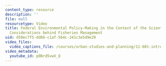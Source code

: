 ```yaml
---
content_type: resource
description: ''
file: null
resourcetype: Video
title: Federal Environmental Policy-Making in the Context of the Scientific and Political
  Considerations behind Fisheries Management
uid: d50ec7f5-dd66-c1af-564c-241c3e5d9e29
video_files:
  video_captions_file: /courses/urban-studies-and-planning/11-601-introduction-to-environmental-policy-and-planning-fall-2016/scenario-presentations/scenario-1/federal-environmental-policy-making-in-the-context-of-the-scientific-and-political-considerations-behind-fisheries-management/p0Brd5vwV_Q.vtt
video_metadata:
  youtube_id: p0Brd5vwV_Q
---
```

